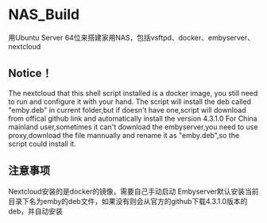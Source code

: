 # NAS_Build
  用Ubuntu Server 64位来搭建家用NAS，包括vsftpd、docker、embyserver、nextcloud

## Notice！
  The nextcloud that this shell script installed is a docker image, you still need to run and configure it with your hand.
  The script will install the deb called "emby.deb" in current folder,but if doesn't have one,script will download from offical github link and automatically install the version 4.3.1.0
  For China mainland user,sometimes it can't download the embyserver,you need to use proxy,download the file mannually and rename it as "emby.deb",so the script could install it.
  
## 注意事项
  Nextcloud安装的是docker的镜像，需要自己手动启动
  Embyserver默认安装当前目录下名为emby的deb文件，如果没有则会从官方的github下载4.3.1.0版本的deb，并自动安装
